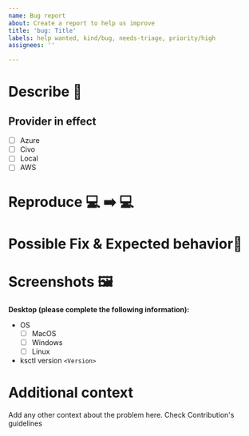 ```yaml
---
name: Bug report
about: Create a report to help us improve
title: 'bug: Title'
labels: help wanted, kind/bug, needs-triage, priority/high
assignees: ''

---
```


# Describe 🐞
<!--A clear and concise description of what the bug is. -->
## Provider in effect
- [ ] Azure
- [ ] Civo
- [ ] Local
- [ ] AWS

# Reproduce 💻 ➡️  💻
<!-- Steps to reproduce the behavior -->

# Possible Fix & Expected behavior🔧
<!-- A clear and concise description of what you expected to happen. -->

# Screenshots :framed_picture:
<!-- If applicable, add screenshots to help explain your problem. -->

**Desktop (please complete the following information):**
 - OS
   - [ ] MacOS
   - [ ] Windows
   - [ ] Linux
 - ksctl version `<Version>`

# Additional context
Add any other context about the problem here.
Check Contribution's guidelines
